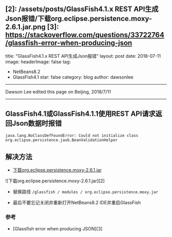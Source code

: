 ﻿  [1]:  http://book2s.com/java/jar/o/org-eclipse-persistence-moxy/download-org.eclipse.persistence.moxy-2.6.1.html   "下载org.eclipse.persistence.moxy-2.6.1"
  [2]:  /assets/posts/GlassFish4.1.x REST API生成Json报错/下载org.eclipse.persistence.moxy-2.6.1.jar.png
  [3]:  https://stackoverflow.com/questions/33722764/glassfish-error-when-producing-json
---
title: "GlassFish4.1.x REST API生成Json报错"
layout: post
date: 2018-07-11
image: 
headerImage: false
tag:
- NetBeans8.2
- GlassFish4.1
star: false
category: blog
author: dawsonlee
---

Dawson Lee edited this page on Beijing, 2018/7/11

---

##  GlassFish4.1或GlassFish4.1.1使用REST API请求返回Json数据时报错

	java.lang.NoClassDefFoundError: Could not initialize class org.eclipse.persistence.jaxb.BeanValidationHelper

##  解决方法

*  [下载org.eclipse.persistence.moxy-2.6.1.jar][1]

![下载org.eclipse.persistence.moxy-2.6.1.jar][2]

*  替换路径 `/glassfish / modules / org.eclipse.persistence.moxy.jar`

*  最后不要忘记关闭并重新打开NetBeans8.2 IDE并重启GlassFish

### 参考
*  [Glassfish error when producing JSON][3]
